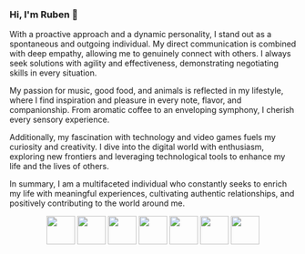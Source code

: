 ### Hi, I'm Ruben 👋

With a proactive approach and a dynamic personality, I stand out as a spontaneous and outgoing individual. My direct communication is combined with deep empathy, allowing me to genuinely connect with others. I always seek solutions with agility and effectiveness, demonstrating negotiating skills in every situation.

My passion for music, good food, and animals is reflected in my lifestyle, where I find inspiration and pleasure in every note, flavor, and companionship. From aromatic coffee to an enveloping symphony, I cherish every sensory experience.

Additionally, my fascination with technology and video games fuels my curiosity and creativity. I dive into the digital world with enthusiasm, exploring new frontiers and leveraging technological tools to enhance my life and the lives of others.

In summary, I am a multifaceted individual who constantly seeks to enrich my life with meaningful experiences, cultivating authentic relationships, and positively contributing to the world around me.

<!--
**xXStormIceXx/xXStormIceXx** is a ✨ _special_ ✨ repository because its `README.md` (this file) appears on your GitHub profile.

Here are some ideas to get you started:

- 🔭 I’m currently working on ...
- 🌱 I’m currently learning ...
- 👯 I’m looking to collaborate on ...
- 🤔 I’m looking for help with ...
- 💬 Ask me about ...
- 📫 How to reach me: ...
- 😄 Pronouns: ...
- ⚡ Fun fact: ...
-->
<p align="center">
  <img src="https://cdn3.iconfinder.com/data/icons/logos-and-brands-adobe/512/267_Python-512.png" width="50" height="50">
  <img src="https://upload.wikimedia.org/wikipedia/commons/thumb/3/38/HTML5_Badge.svg/2048px-HTML5_Badge.svg.png" width="50" height="50">
  <img src="https://upload.wikimedia.org/wikipedia/commons/thumb/6/62/CSS3_logo.svg/800px-CSS3_logo.svg.png" width="50" height="50">
  <img src="https://static.vecteezy.com/system/resources/previews/027/127/463/non_2x/javascript-logo-javascript-icon-transparent-free-png.png" width="50" height="50">
  <img src="https://victorroblesweb.es/wp-content/uploads/2018/04/git.png" width="50" height="50">
  <img src="https://cdn.icon-icons.com/icons2/2415/PNG/512/mysql_original_wordmark_logo_icon_146417.png" width="50" height="50">
   <img src="https://cdn.icon-icons.com/icons2/2415/PNG/512/java_original_wordmark_logo_icon_146459.png" width="50" height="50">
</p>
